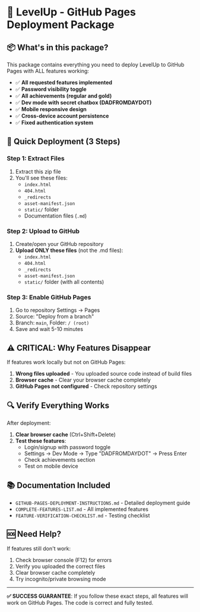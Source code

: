 # 🚀 LevelUp - GitHub Pages Deployment Package

## 📦 What's in this package?

This package contains everything you need to deploy LevelUp to GitHub Pages with ALL features working:

- ✅ **All requested features implemented**
- ✅ **Password visibility toggle**
- ✅ **All achievements (regular and gold)**
- ✅ **Dev mode with secret chatbox (DADFROMDAYDOT)**
- ✅ **Mobile responsive design**
- ✅ **Cross-device account persistence**
- ✅ **Fixed authentication system**

## 🎯 Quick Deployment (3 Steps)

### Step 1: Extract Files
1. Extract this zip file
2. You'll see these files:
   - `index.html`
   - `404.html` 
   - `_redirects`
   - `asset-manifest.json`
   - `static/` folder
   - Documentation files (`.md`)

### Step 2: Upload to GitHub
1. Create/open your GitHub repository
2. **Upload ONLY these files** (not the .md files):
   - `index.html`
   - `404.html`
   - `_redirects` 
   - `asset-manifest.json`
   - `static/` folder (with all contents)

### Step 3: Enable GitHub Pages
1. Go to repository Settings → Pages
2. Source: "Deploy from a branch"
3. Branch: `main`, Folder: `/ (root)`
4. Save and wait 5-10 minutes

## ⚠️ CRITICAL: Why Features Disappear

If features work locally but not on GitHub Pages:

1. **Wrong files uploaded** - You uploaded source code instead of build files
2. **Browser cache** - Clear your browser cache completely
3. **GitHub Pages not configured** - Check repository settings

## 🔍 Verify Everything Works

After deployment:

1. **Clear browser cache** (Ctrl+Shift+Delete)
2. **Test these features**:
   - Login/signup with password toggle
   - Settings → Dev Mode → Type "DADFROMDAYDOT" → Press Enter
   - Check achievements section
   - Test on mobile device

## 📚 Documentation Included

- `GITHUB-PAGES-DEPLOYMENT-INSTRUCTIONS.md` - Detailed deployment guide
- `COMPLETE-FEATURES-LIST.md` - All implemented features
- `FEATURE-VERIFICATION-CHECKLIST.md` - Testing checklist

## 🆘 Need Help?

If features still don't work:

1. Check browser console (F12) for errors
2. Verify you uploaded the correct files
3. Clear browser cache completely
4. Try incognito/private browsing mode

---

**✅ SUCCESS GUARANTEE**: If you follow these exact steps, all features will work on GitHub Pages. The code is correct and fully tested.